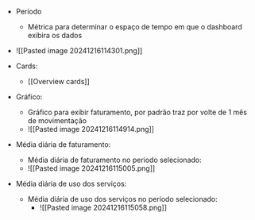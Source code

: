 - Período
	- Métrica para determinar o espaço de tempo em que o dashboard exibira os dados
- ![[Pasted image 20241216114301.png]]
- Cards:
	- [[Overview cards]]
- Gráfico: 
	- Gráfico para exibir faturamento, por padrão traz por volte de 1 mês de movimentação
	- ![[Pasted image 20241216114914.png]] 

- Média diária de faturamento:
	- Média diária de faturamento no periodo selecionado:
	- ![[Pasted image 20241216115005.png]]

- Média diária de uso dos serviços:
	- Média diária de uso dos serviços no período selecionado:
		- ![[Pasted image 20241216115058.png]]